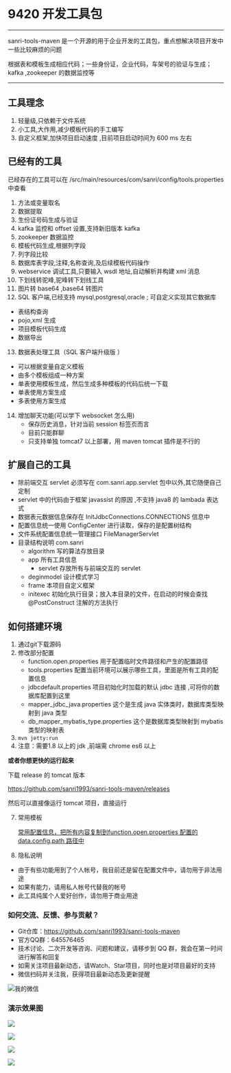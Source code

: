 # 9420 开发工具包
---
sanri-tools-maven 是一个开源的用于企业开发的工具包，重点想解决项目开发中一些比较麻烦的问题

根据表和模板生成相应代码；一些身份证，企业代码，车架号的验证与生成； kafka ,zookeeper 的数据监控等

---


## 工具理念

1. 轻量级,只依赖于文件系统
2. 小工具,大作用,减少模板代码的手工编写
3. 自定义框架,加快项目启动速度 ,目前项目启动时间为 600 ms 左右

## 已经有的工具

已经存在的工具可以在 /src/main/resources/com/sanri/config/tools.properties 中查看

1. 方法或变量取名
2. 数据提取
3. 生份证号码生成与验证
4. kafka  监控和 offset 设置,支持新旧版本 kafka
5. zookeeper 数据监控
6. 模板代码生成,根据列字段 
7. 列字段比较 
8. 数据库表字段,注释,名称查询,及后续模板代码操作
9. webservice 调试工具,只要输入 wsdl 地址,自动解析并构建 xml 消息 
10. 下划线转驼峰,驼峰转下划线工具
11. 图片转 base64 ,base64 转图片
12. SQL 客户端,已经支持 mysql,postgresql,oracle ; 可自定义实现其它数据库 
   * 表结构查询
   * pojo,xml  生成
   * 项目模板代码生成
   * 数据导出

13. 数据表处理工具（SQL 客户端升级版 ）
  * 可以根据变量自定义模板
  * 由多个模板组成一种方案
  * 单表使用模板生成，然后生成多种模板的代码后统一下载
  * 单表使用方案生成
  * 多表使用方案生成

14. 增加聊天功能(可以学下 websocket 怎么用)
    * 保存历史消息，针对当前 session 标签页而言
    * 目前只能群聊
    * 只支持单独 tomcat7 以上部署，用 maven  tomcat 插件是不行的

## 扩展自己的工具

* 除前端交互 servlet 必须写在 com.sanri.app.servlet 包中以外,其它随便自己定制
* servlet 中的代码由于框架 javassist 的原因 ,不支持 java8 的 lambada 表达式
* 数据表元数据信息保存在 InitJdbcConnections.CONNECTIONS 信息中
* 配置信息统一使用 ConfigCenter 进行读取，保存的是配置树结构 
* 文件系统配置信息统一管理接口 FileManagerServlet 
* 目录结构说明 com.sanri
   + algorithm 写的算法存放目录
   + app 所有工具信息
      - servlet 存放所有与前端交互的 servlet 
   + deginmodel 设计模式学习
   + frame 本项目自定义框架
   + initexec 初始化执行目录；放入本目录的文件，在启动的时候会查找 @PostConstruct 注解的方法执行

## 如何搭建环境 

1. 通过git下载源码
2. 修改部分配置
   - function.open.properties 用于配置临时文件路径和产生的配置路径 
   - tools.properties  配置当前环境可以展示哪些工具，里面是所有工具的配置信息
   - jdbcdefault.properties 项目初始化时加载的默认 jdbc 连接 ,可将你的数据库配置到这里
   - mapper_jdbc_java.properties  这个是生成 java 实体类时，数据库类型映射到 java 类型
   - db_mapper_mybatis_type.properties  这个是数据库类型映射到 mybatis 类型的映射表
3. `mvn jetty:run`
4. 注意：需要1.8 以上的 jdk ,前端需 chrome es6 以上

**或者你想更快的运行起来**

下载 release 的 tomcat  版本 

https://github.com/sanri1993/sanri-tools-maven/releases

然后可以直接像运行 tomcat 项目，直接运行



7. 常用模板

   [常用配置信息，把所有内容复制到function.open.properties 配置的 data.config.path 路径中 ](https://github.com/sanri1993/resources/tree/master/sanri-tools-maven/sanritoolsconfig)

8. 隐私说明 

* 由于有些功能用到了个人帐号，我目前还是留在配置文件中，请勿用于非法用途
* 如果有能力，请用私人帐号代替我的帐号
* 此工具纯属个人爱好创作，请勿用于商业用途

### 如何交流、反馈、参与贡献？

* Git仓库：https://github.com/sanri1993/sanri-tools-maven
* 官方QQ群：645576465
* 技术讨论、二次开发等咨询、问题和建议，请移步到 QQ 群，我会在第一时间进行解答和回复
* 如需关注项目最新动态，请Watch、Star项目，同时也是对项目最好的支持
* 微信扫码并关注我，获得项目最新动态及更新提醒

![我的微信](http://m.qpic.cn/psb?/V14Rorzr338mDG/78jM2YnEeTr4k549DS1U3w2UC5R5u.i7mRjj3dnT8m8!/b/dIMAAAAAAAAA&bo=ZABdAAAAAAARBwk!&rf=viewer_4)

### 演示效果图

![](http://m.qpic.cn/psb?/V14Rorzr338mDG/tKlN8Gz4dXJMvWATg4VCpHxXJ7ahO7SN8C*MuNDK.u4!/b/dMMAAAAAAAAA&bo=VgVgAgAAAAADBxM!&rf=viewer_4)



![](http://m.qpic.cn/psb?/V14Rorzr338mDG/btFWmDMeCvYOpR.JtSc3xokPTxM52TJbTyt3lXH9c*U!/b/dIMAAAAAAAAA&bo=xQRNAgAAAAADJ4w!&rf=viewer_4)

![](http://m.qpic.cn/psb?/V14Rorzr338mDG/C4yyvFkPVjo0BOQA0ol6wiwuUZmyHf9aLklVk1zpa*8!/b/dL4AAAAAAAAA&bo=MQVIAgAAAAADB1w!&rf=viewer_4)



![](http://m.qpic.cn/psb?/V14Rorzr338mDG/fTZY2ZdA5x4MDCe*x03.c1vfqpcLYS4Sc1NiGKPRq5o!/b/dLYAAAAAAAAA&bo=HgU6AgAAAAADFxE!&rf=viewer_4)